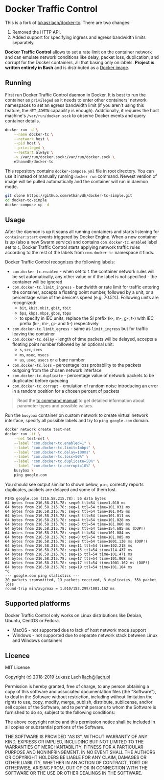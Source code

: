 # Docker Traffic Control

This is a fork of [lukaszlach/docker-tc](https://github.com/lukaszlach/docker-tc). There are two changes:
1. Removed the HTTP API.
2. Added support for specifying ingress and egress bandwidth limits separately.

**Docker Traffic Control** allows to set a rate limit on the container network and can emulate network conditions like delay, packet loss, duplication, and corrupt for the Docker containers, all that basing only on labels. **Project is written entirely in Bash** and is distributed as a [Docker image](https://hub.docker.com/r/lukaszlach/docker-tc/).

## Running

First run Docker Traffic Control daemon in Docker. It is best to run the container as `privileged` as it needs to enter other containers' network namespaces to set an egress bandwidth limit (if you aren't using this feature, the `NET_ADMIN` capability is enough). Additionally, it requires the host machine's `/var/run/docker.sock` to observe Docker events and query container details.

```bash
docker run -d \
    --name docker-tc \
    --network host \
    --pid host \
    --privileged \
    --restart always \
    -v /var/run/docker.sock:/var/run/docker.sock \
    ethanvdh/docker-tc
```

This repository contains `docker-compose.yml` file in root directory. You can use it instead of manually running `docker run` command. Newest version of image will be pulled automatically and the container will run in daemon mode.

```bash
git clone https://github.com/ethanvdh/docker-tc-simple.git
cd docker-tc-simple
docker-compose up -d
```

## Usage

After the daemon is up it scans all running containers and starts listening for `container:start` events triggered by Docker Engine. When a new container is up (also a new Swarm service) and contains `com.docker-tc.enabled` label set to `1`, Docker Traffic Control starts applying network traffic rules according to the rest of the labels from `com.docker-tc` namespace it finds.

Docker Traffic Control recognizes the following labels:

* `com.docker-tc.enabled` - when set to `1` the container network rules will be set automatically, any other value or if the label is not specified - the container will be ignored
*  `com.docker-tc.limit_ingress` - bandwidth or rate limit for traffic entering the container, accepts a floating point number, followed by a unit, or a percentage value of the device's speed (e.g. 70.5%). Following units are recognized:
    * `bit`, `kbit`, `mbit`, `gbit`, `tbit`
    * `bps`, `kbps`, `mbps`, `gbps`, `tbps`
    * to specify in IEC units, replace the SI prefix (k-, m-, g-, t-) with IEC prefix (ki-, mi-, gi- and ti-) respectively
* `com.docker-tc.limit_egress` - same as `limit_ingress` but for traffic leaving the container
* `com.docker-tc.delay` - length of time packets will be delayed, accepts a floating point number followed by an optional unit:
    * `s`, `sec`, `secs`
    * `ms`, `msec`, `msecs`
    * `us`, `usec`, `usecs` or a bare number
* `com.docker-tc.loss` - percentage loss probability to the packets outgoing from the chosen network interface
* `com.docker-tc.duplicate` - percentage value of network packets to be duplicated before queueing
* `com.docker-tc.corrupt` - emulation of random noise introducing an error in a random position for a chosen percent of packets

> Read the [tc command manual](http://man7.org/linux/man-pages/man8/tc.8.html) to get detailed information about parameter types and possible values.

Run the `busybox` container on custom network to create virtual network interface, specify all possible labels and try to `ping google.com` domain.

```bash
docker network create test-net
docker run -it \
	--net test-net \
	--label "com.docker-tc.enabled=1" \
	--label "com.docker-tc.limit=1mbps" \
	--label "com.docker-tc.delay=100ms" \
	--label "com.docker-tc.loss=50%" \
	--label "com.docker-tc.duplicate=50%" \
	--label "com.docker-tc.corrupt=10%" \
	busybox \
	ping google.com
```

You should see output similar to shown below, `ping` correctly reports duplicates, packets are delayed and some of them lost.

```
PING google.com (216.58.215.78): 56 data bytes
64 bytes from 216.58.215.78: seq=0 ttl=54 time=1.010 ms
64 bytes from 216.58.215.78: seq=1 ttl=54 time=101.031 ms
64 bytes from 216.58.215.78: seq=2 ttl=54 time=101.045 ms
64 bytes from 216.58.215.78: seq=3 ttl=54 time=101.011 ms
64 bytes from 216.58.215.78: seq=4 ttl=54 time=101.028 ms
64 bytes from 216.58.215.78: seq=5 ttl=54 time=101.060 ms
64 bytes from 216.58.215.78: seq=5 ttl=54 time=154.685 ms (DUP!)
64 bytes from 216.58.215.78: seq=6 ttl=54 time=101.084 ms
64 bytes from 216.58.215.78: seq=8 ttl=54 time=101.085 ms
64 bytes from 216.58.215.78: seq=8 ttl=54 time=1001.130 ms (DUP!)
64 bytes from 216.58.215.78: seq=11 ttl=54 time=102.218 ms
64 bytes from 216.58.215.78: seq=15 ttl=54 time=114.437 ms
64 bytes from 216.58.215.78: seq=16 ttl=54 time=101.471 ms
64 bytes from 216.58.215.78: seq=17 ttl=54 time=101.068 ms
64 bytes from 216.58.215.78: seq=17 ttl=54 time=1001.162 ms (DUP!)
64 bytes from 216.58.215.78: seq=19 ttl=54 time=101.104 ms
^C
--- google.com ping statistics ---
20 packets transmitted, 13 packets received, 3 duplicates, 35% packet loss
round-trip min/avg/max = 1.010/152.299/1001.162 ms
```

## Supported platforms

Docker Traffic Control only works on Linux distributions like Debian, Ubuntu, CentOS or Fedora.

* MacOS - not supported due to lack of host network mode support
* Windows - not supported due to separate network stack between Linux and Windows containers

## Licence

MIT License

Copyright (c) 2018-2019 Łukasz Lach <llach@llach.pl>

Permission is hereby granted, free of charge, to any person obtaining a copy
of this software and associated documentation files (the "Software"), to deal
in the Software without restriction, including without limitation the rights
to use, copy, modify, merge, publish, distribute, sublicense, and/or sell
copies of the Software, and to permit persons to whom the Software is
furnished to do so, subject to the following conditions:

The above copyright notice and this permission notice shall be included in all
copies or substantial portions of the Software.

THE SOFTWARE IS PROVIDED "AS IS", WITHOUT WARRANTY OF ANY KIND, EXPRESS OR
IMPLIED, INCLUDING BUT NOT LIMITED TO THE WARRANTIES OF MERCHANTABILITY,
FITNESS FOR A PARTICULAR PURPOSE AND NONINFRINGEMENT. IN NO EVENT SHALL THE
AUTHORS OR COPYRIGHT HOLDERS BE LIABLE FOR ANY CLAIM, DAMAGES OR OTHER
LIABILITY, WHETHER IN AN ACTION OF CONTRACT, TORT OR OTHERWISE, ARISING FROM,
OUT OF OR IN CONNECTION WITH THE SOFTWARE OR THE USE OR OTHER DEALINGS IN THE
SOFTWARE.
